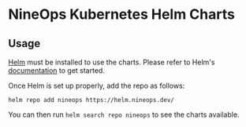 # NineOps Kubernetes Helm Charts

## Usage

[Helm](https://helm.sh) must be installed to use the charts.
Please refer to Helm's [documentation](https://helm.sh/docs/) to get started.

Once Helm is set up properly, add the repo as follows:

```console
helm repo add nineops https://helm.nineops.dev/
```

You can then run `helm search repo nineops` to see the charts available.
